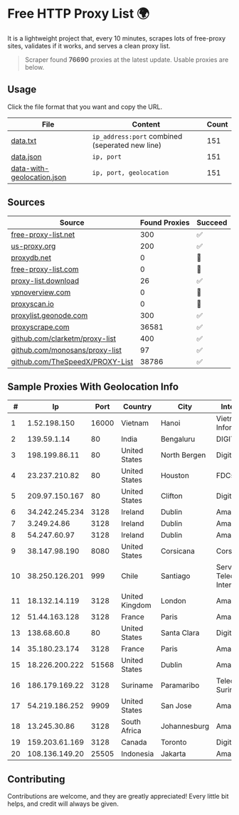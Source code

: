 
# Free HTTP Proxy List 🌍

It is a lightweight project that, every 10 minutes, scrapes lots of free-proxy sites, validates if it works, and serves a clean proxy list.


> Scraper found **76690** proxies at the latest update. Usable proxies are below.

## Usage

Click the file format that you want and copy the URL.


|File|Content|Count|
|----|-------|-----|
|[data.txt](https://raw.githubusercontent.com/themiralay/Proxy-List-World/master/data.txt)|`ip_address:port` combined (seperated new line)|151|
|[data.json](https://raw.githubusercontent.com/themiralay/Proxy-List-World/master/data.json)|`ip, port`|151|
|[data-with-geolocation.json](https://raw.githubusercontent.com/themiralay/Proxy-List-World/master/data-with-geolocation.json)|`ip, port, geolocation`|151|

## Sources

|Source|Found Proxies|Succeed|
|------|-------------|-------|
|[free-proxy-list.net](https://free-proxy-list.net)|300|✅|
|[us-proxy.org](https://www.us-proxy.org)|200|✅|
|[proxydb.net](http://proxydb.net)|0|🚫|
|[free-proxy-list.com](https://free-proxy-list.com/?page=&port=&type%5B%5D=http&type%5B%5D=https&up_time=0&search=Search)|0|🚫|
|[proxy-list.download](https://www.proxy-list.download/HTTP)|26|✅|
|[vpnoverview.com](https://vpnoverview.com/privacy/anonymous-browsing/free-proxy-servers)|0|🚫|
|[proxyscan.io](https://www.proxyscan.io)|0|🚫|
|[proxylist.geonode.com](https://proxylist.geonode.com/api/proxy-list?limit=300&page=1&sort_by=lastChecked&sort_type=desc&protocols=http,https)|300|✅|
|[proxyscrape.com](https://api.proxyscrape.com/v2/?request=displayproxies&protocol=http&timeout=10000&country=all&ssl=all&anonymity=all)|36581|✅|
|[github.com/clarketm/proxy-list](https://raw.githubusercontent.com/clarketm/proxy-list/master/proxy-list-raw.txt)|400|✅|
|[github.com/monosans/proxy-list](https://raw.githubusercontent.com/monosans/proxy-list/main/proxies/http.txt)|97|✅|
|[github.com/TheSpeedX/PROXY-List](https://raw.githubusercontent.com/TheSpeedX/PROXY-List/master/http.txt)|38786|✅|


## Sample Proxies With Geolocation Info

|#|Ip|Port|Country|City|Internet Service Provider|
|-|--|----|-------|----|-------------------------|
|1|1.52.198.150|16000|Vietnam|Hanoi|Vietnam Internet Network Information Center|
|2|139.59.1.14|80|India|Bengaluru|DIGITALOCEAN|
|3|198.199.86.11|80|United States|North Bergen|DigitalOcean, LLC|
|4|23.237.210.82|80|United States|Houston|FDCservers.net|
|5|209.97.150.167|80|United States|Clifton|DigitalOcean, LLC|
|6|34.242.245.234|3128|Ireland|Dublin|Amazon Technologies Inc.|
|7|3.249.24.86|3128|Ireland|Dublin|Amazon Technologies Inc.|
|8|54.247.60.97|3128|Ireland|Dublin|Amazon.com, Inc.|
|9|38.147.98.190|8080|United States|Corsicana|Corsicana ISD|
|10|38.250.126.201|999|Chile|Santiago|Servicios De Telecomunicaciones Intercable Ltda.|
|11|18.132.14.119|3128|United Kingdom|London|Amazon Technologies Inc.|
|12|51.44.163.128|3128|France|Paris|Amazon.com, Inc.|
|13|138.68.60.8|80|United States|Santa Clara|DigitalOcean, LLC|
|14|35.180.23.174|3128|France|Paris|Amazon Technologies Inc.|
|15|18.226.200.222|51568|United States|Dublin|Amazon.com, Inc.|
|16|186.179.169.22|3128|Suriname|Paramaribo|Telecommunicationcompany Suriname - TeleSur|
|17|54.219.186.252|9909|United States|San Jose|Amazon.com, Inc.|
|18|13.245.30.86|3128|South Africa|Johannesburg|Amazon.com, Inc.|
|19|159.203.61.169|3128|Canada|Toronto|DigitalOcean, LLC|
|20|108.136.149.20|25505|Indonesia|Jakarta|Amazon.com, Inc.|



## Contributing

Contributions are welcome, and they are greatly appreciated! Every
little bit helps, and credit will always be given.

